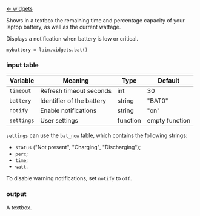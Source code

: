 [<- widgets](https://github.com/copycat-killer/lain/wiki/Widgets)

Shows in a textbox the remaining time and percentage capacity of your laptop battery, as well as
the current wattage.

Displays a notification when battery is low or critical.

	mybattery = lain.widgets.bat()

### input table

Variable | Meaning | Type | Default
--- | --- | --- | ---
`timeout` | Refresh timeout seconds | int | 30
`battery` | Identifier of the battery | string | "BAT0"
`notify` | Enable notifications | string | "on"
`settings` | User settings | function | empty function

`settings` can use the `bat_now` table, which contains the following strings:

- `status` ("Not present", "Charging", "Discharging");
- `perc`;
- `time`;
- `watt`.

To disable warning notifications, set `notify` to `off`.

### output

A textbox.